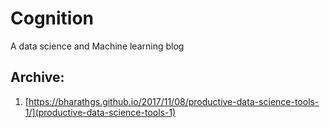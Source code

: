 # Cognition

A data science and Machine learning blog

## Archive:

1. [https://bharathgs.github.io/2017/11/08/productive-data-science-tools-1/](productive-data-science-tools-1)
